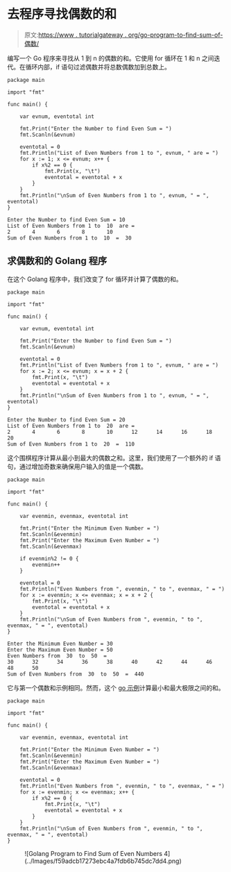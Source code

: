 # 去程序寻找偶数的和

> 原文:[https://www . tutorialgateway . org/go-program-to-find-sum-of-偶数/](https://www.tutorialgateway.org/go-program-to-find-sum-of-even-numbers/)

编写一个 Go 程序来寻找从 1 到 n 的偶数的和。它使用 for 循环在 1 和 n 之间迭代。在循环内部，if 语句过滤偶数并将总数偶数加到总数上。

```
package main

import "fmt"

func main() {

    var evnum, eventotal int

    fmt.Print("Enter the Number to find Even Sum = ")
    fmt.Scanln(&evnum)

    eventotal = 0
    fmt.Println("List of Even Numbers from 1 to ", evnum, " are = ")
    for x := 1; x <= evnum; x++ {
        if x%2 == 0 {
            fmt.Print(x, "\t")
            eventotal = eventotal + x
        }
    }
    fmt.Println("\nSum of Even Numbers from 1 to ", evnum, " = ", eventotal)
}
```

```
Enter the Number to find Even Sum = 10
List of Even Numbers from 1 to  10  are = 
2       4       6       8       10
Sum of Even Numbers from 1 to  10  =  30
```

## 求偶数和的 Golang 程序

在这个 Golang 程序中，我们改变了 for 循环并计算了偶数的和。

```
package main

import "fmt"

func main() {

    var evnum, eventotal int

    fmt.Print("Enter the Number to find Even Sum = ")
    fmt.Scanln(&evnum)

    eventotal = 0
    fmt.Println("List of Even Numbers from 1 to ", evnum, " are = ")
    for x := 2; x <= evnum; x = x + 2 {
        fmt.Print(x, "\t")
        eventotal = eventotal + x
    }
    fmt.Println("\nSum of Even Numbers from 1 to ", evnum, " = ", eventotal)
}
```

```
Enter the Number to find Even Sum = 20
List of Even Numbers from 1 to  20  are = 
2       4       6       8       10      12      14      16      18      20
Sum of Even Numbers from 1 to  20  =  110
```

这个围棋程序计算从最小到最大的偶数之和。这里，我们使用了一个额外的 if 语句，通过增加奇数来确保用户输入的值是一个偶数。

```
package main

import "fmt"

func main() {

    var evenmin, evenmax, eventotal int

    fmt.Print("Enter the Minimum Even Number = ")
    fmt.Scanln(&evenmin)
    fmt.Print("Enter the Maximum Even Number = ")
    fmt.Scanln(&evenmax)

    if evenmin%2 != 0 {
        evenmin++
    }

    eventotal = 0
    fmt.Println("Even Numbers from ", evenmin, " to ", evenmax, " = ")
    for x := evenmin; x <= evenmax; x = x + 2 {
        fmt.Print(x, "\t")
        eventotal = eventotal + x
    }
    fmt.Println("\nSum of Even Numbers from ", evenmin, " to ", evenmax, " = ", eventotal)
}
```

```
Enter the Minimum Even Number = 30
Enter the Maximum Even Number = 50
Even Numbers from  30  to  50  = 
30      32      34      36      38      40      42      44      46      48      50
Sum of Even Numbers from  30  to  50  =  440
```

它与第一个偶数和示例相同。然而，这个 [go 示例](https://www.tutorialgateway.org/go-programs/)计算最小和最大极限之间的和。

```
package main

import "fmt"

func main() {

    var evenmin, evenmax, eventotal int

    fmt.Print("Enter the Minimum Even Number = ")
    fmt.Scanln(&evenmin)
    fmt.Print("Enter the Maximum Even Number = ")
    fmt.Scanln(&evenmax)

    eventotal = 0
    fmt.Println("Even Numbers from ", evenmin, " to ", evenmax, " = ")
    for x := evenmin; x <= evenmax; x++ {
        if x%2 == 0 {
            fmt.Print(x, "\t")
            eventotal = eventotal + x
        }
    }
    fmt.Println("\nSum of Even Numbers from ", evenmin, " to ", evenmax, " = ", eventotal)
}
```

<figure class="wp-block-image size-large">![Golang Program to Find Sum of Even Numbers 4](../Images/f59adcb17273ebc4a7fdb6b745dc7dd4.png)</figure>